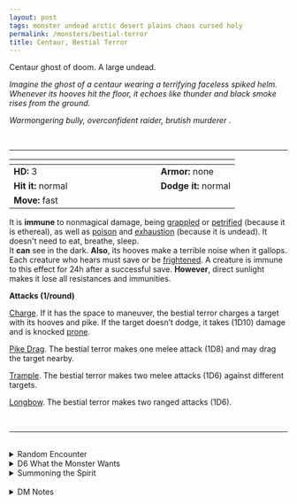 ```yaml
---
layout: post
tags: monster undead arctic desert plains chaos cursed holy
permalink: /monsters/bestial-terror
title: Centaur, Bestial Terror
---
```


Centaur ghost of doom. A large undead.

_Imagine the ghost of a centaur wearing a terrifying faceless spiked helm. Whenever its hooves hit the floor, it echoes like thunder and black smoke rises from the ground._

_Warmongering bully, overconfident raider, brutish murderer  ._

<br>

---

|  <span style="display: inline-block; width:250px"></span>  |  |
| -------- | --------|
| **HD:** 3 | **Armor:** none  |
| **Hit it:** normal    | **Dodge it:** normal  |
| **Move:** fast    |   | 

It is **immune** to nonmagical damage, being [grappled](/2020/11/10/extra-rules/#conditions) or [petrified](/2020/11/10/extra-rules/#conditions) (because it is ethereal), as well as [poison](/2020/11/10/extra-rules/#conditions) and [exhaustion](/2020/11/10/extra-rules/#conditions) (because it is undead). It doesn't need to eat, breathe, sleep.  
It **can** see in the dark.
**Also**, its hooves make a terrible noise when it gallops. Each creature who hears must save or be [frightened](/2020/11/10/extra-rules/#conditions). A creature is immune to this effect for 24h after a successful save.
**However**, direct sunlight makes it lose all resistances and immunities.

**Attacks (1/round)**

<ins>Charge</ins>. If it has the space to maneuver, the bestial terror charges a target with its hooves and pike. If the target doesn’t dodge, it takes (1D10) damage and is knocked [prone](/2020/11/10/extra-rules/#conditions).

<ins>Pike Drag</ins>. The bestial terror makes one melee attack (1D8) and may drag the target nearby.

<ins>Trample</ins>. The bestial terror makes two melee attacks (1D6) against different targets.

<ins>Longbow</ins>. The bestial terror makes two ranged attacks (1D6).

<br>

---

<br>

<details markdown="1">
<summary>Random Encounter</summary>

1. **Monster:** 1D10 bestial terrors, including 1 horde warlord (see warriors).
1. **Lair:**  The ruins of a pillaged village. They come from the nearby road every night. <br>    &nbsp; OR <br>    **Omen:** See terror stampede ability.
1. **Spoor:** A caravan, destroyed but not looted. The occupants seem to have been dragged somewhere.
1. **Tracks:** Stampede sounds but nothing visible.
1. **Trace:** Hoof tracks and signs of a dragged body, which all suddenly disappear.
1. **Trace:** Sudden stampede sound carried by the wind.
</details>

<details markdown="1">
<summary>D6 What the Monster Wants</summary>

1. Drag souls to the underworld every full moon.
1. Reenact a famous battle every night.
1. Conquer the kingdom that it fought while alive.
1. Massacre for its demon overlord.
1. Hunt down the bearer of a famous weapon.
1. Drag somebody who abandoned its loved ones during war to the underworld.

</details>

<details markdown="1">
<summary>Summoning the Spirit</summary>

If you know the spell [Occult Consultation](https://saltygoo.github.io/2020/11/13/occult-consultation/), you can alter it in such a way for a minimum of 3 Spell Dice:

**Summon Bestial Terror** <br>
R: 50’ D: One night

You summon one bestial terror and [sum] ghostly images of centaurs. They will rampage through the area for 1 night while the bestial terror will try to drag as many souls as it can to the underworld before the morning, saving yours for last.

You need 3 SD to cast this variant of the summon the dead spell.
</details>

<br>

<details markdown="1">
<summary>DM Notes</summary>
Originally named the bestial beast by its creator [Richard J. Leblanc Jr](http://savevsdragon.blogspot.com/) in the [Creature Compendium](https://www.drivethrurpg.com/product/147588/CC1-Creature-Compendium), the bestial terror is basically a spectral centaur. On top of the spectral trample, I added typical centaur attacks: it was really important for me that the specters were able to drag mortals to the underworld with their pikes. — SaltyGoo
</details>
